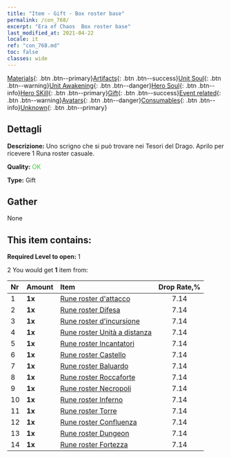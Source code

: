 ```yaml
---
title: "Item - Gift - Box roster base"
permalink: /con_768/
excerpt: "Era of Chaos  Box roster base"
last_modified_at: 2021-04-22
locale: it
ref: "con_768.md"
toc: false
classes: wide
---
```

 [Materials](/ItemsIT/){: .btn .btn--primary}[Artifacts](/ItemsIT/Artifacts/){: .btn .btn--success}[Unit Soul](/ItemsIT/UnitSoul/){: .btn .btn--warning}[Unit Awakening](/ItemsIT/UnitAwakening/){: .btn .btn--danger}[Hero Soul](/ItemsIT/HeroSoul/){: .btn .btn--info}[Hero SKill](/ItemsIT/HeroSkill/){: .btn .btn--primary}[Gift](/ItemsIT/Gift/){: .btn .btn--success}[Event related](/ItemsIT/Events/){: .btn .btn--warning}[Avatars](/ItemsIT/Avatars/){: .btn .btn--danger}[Consumables](/ItemsIT/Consumables/){: .btn .btn--info}[Unknown](/ItemsIT/Unknown/){: .btn .btn--primary}

## Dettagli
 **Descrizione:** Uno scrigno che si può trovare nei Tesori del Drago. Aprilo per ricevere 1 Runa roster casuale.

 **Quality:** <span style="color: #32CD32">OK</span>

 **Type:** Gift

## Gather

  None

## This item contains:

 **Required Level to open:** 1

 2 You would get **1** item  from:

  | Nr | Amount |     Item    | Drop Rate,% |
  |:---|:-------|:------------|:---------:|
  | 1 |  **1x** | [Rune roster d'attacco](/it/Items/con_734/) | 7.14 | 
  | 2 |  **1x** | [Rune roster Difesa](/it/Items/con_739/) | 7.14 | 
  | 3 |  **1x** | [Rune roster d'incursione](/it/Items/con_741/) | 7.14 | 
  | 4 |  **1x** | [Rune roster Unità a distanza](/it/Items/con_742/) | 7.14 | 
  | 5 |  **1x** | [Rune roster Incantatori](/it/Items/con_746/) | 7.14 | 
  | 6 |  **1x** | [Rune roster Castello](/it/Items/con_752/) | 7.14 | 
  | 7 |  **1x** | [Rune roster Baluardo](/it/Items/con_753/) | 7.14 | 
  | 8 |  **1x** | [Rune roster Roccaforte](/it/Items/con_754/) | 7.14 | 
  | 9 |  **1x** | [Rune roster Necropoli](/it/Items/con_755/) | 7.14 | 
  | 10 |  **1x** | [Rune roster Inferno](/it/Items/con_777/) | 7.14 | 
  | 11 |  **1x** | [Rune roster Torre](/it/Items/con_785/) | 7.14 | 
  | 12 |  **1x** | [Rune roster Confluenza](/it/Items/con_791/) | 7.14 | 
  | 13 |  **1x** | [Rune roster Dungeon](/it/Items/con_792/) | 7.14 | 
  | 14 |  **1x** | [Rune roster Fortezza](/it/Items/con_818/) | 7.14 | 
